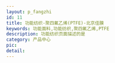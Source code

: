 ```yaml
---
layout: p_fangzhi
id: 11
title: 功能纺织-聚四氟乙烯(PTFE)-北京佳膜
keywords: 功能面料,功能纺织,聚四氟乙烯,PTFE
description: 功能纺织页面描述的是
category: 产品中心
pic: 
detail:  
---
```


